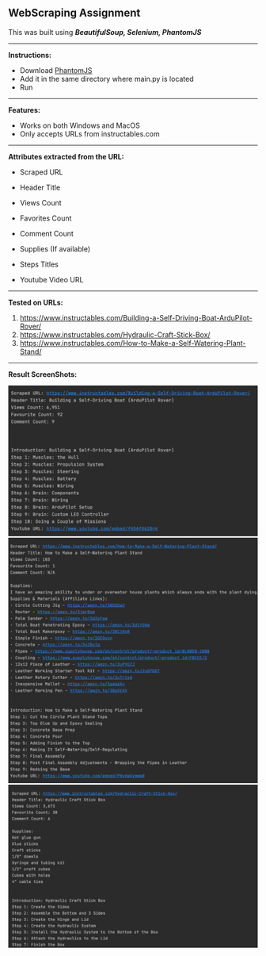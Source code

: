 ## WebScraping Assignment
This was built using ***BeautifulSoup, Selenium, PhantomJS***  

---
**Instructions:**

- Download <a href="https://phantomjs.org/download.html">PhantomJS</a> 
- Add it in the same directory where main.py is located 
- Run

---
**Features:**

- Works on both Windows and MacOS
- Only accepts URLs from instructables.com

---
**Attributes extracted from the URL:**
- Scraped URL
- Header Title
- Views Count
- Favorites Count
- Comment Count

- Supplies (If available)
- Steps Titles
- Youtube Video URL
---
**Tested on URLs:**
1. https://www.instructables.com/Building-a-Self-Driving-Boat-ArduPilot-Rover/
2. https://www.instructables.com/Hydraulic-Craft-Stick-Box/
3. https://www.instructables.com/How-to-Make-a-Self-Watering-Plant-Stand/
---
**Result ScreenShots:**  

![](s1.png)
![](s2.png)
![](s3.png)
